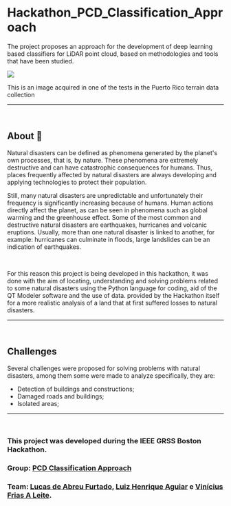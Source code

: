 # Hackathon_PCD_Classification_Approach



The project proposes an approach for the development of deep learning based classifiers for LiDAR point cloud, based on methodologies and tools that have been studied.

<img src="https://ik.imagekit.io/xsilqkxxvya/WhatsApp_Image_2021-08-09_at_14.53.19_f4kJaCy6O.jpeg">

<p style="font-size:14px;">This is an image acquired in one of the tests in the Puerto Rico terrain data collection </p>

---

<br>

## About 📃

Natural disasters can be defined as phenomena generated by the planet's own processes, that is, by nature. These phenomena are extremely destructive and can have catastrophic consequences for humans. Thus, places frequently affected by natural disasters are always developing and applying technologies to protect their population.

Still, many natural disasters are unpredictable and unfortunately their frequency is significantly increasing because of humans. Human actions directly affect the planet, as can be seen in phenomena such as global warming and the greenhouse effect. Some of the most common and destructive natural disasters are earthquakes, hurricanes and volcanic eruptions. Usually, more than one natural disaster is linked to another, for example: hurricanes can culminate in floods, large landslides can be an indication of earthquakes. 

<br>

For this reason this project is being developed in this hackathon, it was done with the aim of locating, understanding and solving problems related to some natural disasters using the Python language for coding, aid of the QT Modeler software and the use of data. provided by the Hackathon itself for a more realistic analysis of a land that at first suffered losses to natural disasters. 

---

<br>

## Challenges

Several challenges were proposed for solving problems with natural disasters, among them some were made to analyze specifically, they are:

- Detection of buildings and constructions;
- Damaged roads and buildings;
- Isolated areas;

---

<br>

### This project was developed during the **IEEE GRSS Boston Hackathon**.
### Group: [PCD Classification Approach](https://devpost.com/software/title-l35s80?ref_content=user-portfolio&ref_feature=in_progress)
### Team: [Lucas de Abreu Furtado](https://github.com/Jornay), [Luiz Henrique Aguiar](https://github.com/LuizHAC) e [Vinícius Frias A Leite](https://github.com/Vini-002).
